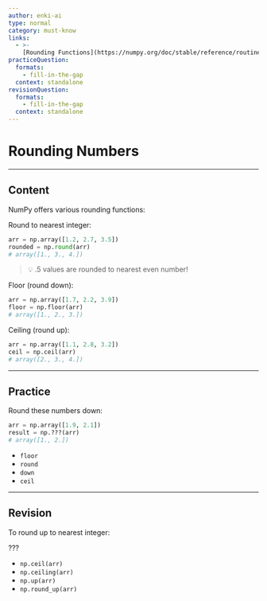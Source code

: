 ```yaml
---
author: enki-ai
type: normal
category: must-know
links:
  - >-
    [Rounding Functions](https://numpy.org/doc/stable/reference/routines.math.html#rounding){website}
practiceQuestion:
  formats:
    - fill-in-the-gap
  context: standalone
revisionQuestion:
  formats:
    - fill-in-the-gap
  context: standalone
---
```


# Rounding Numbers

---

## Content

NumPy offers various rounding functions:

Round to nearest integer:

```python
arr = np.array([1.2, 2.7, 3.5])
rounded = np.round(arr)
# array([1., 3., 4.])
```

> 💡 .5 values are rounded to nearest even number!

Floor (round down):

```python
arr = np.array([1.7, 2.2, 3.9])
floor = np.floor(arr)
# array([1., 2., 3.])
```

Ceiling (round up):

```python
arr = np.array([1.1, 2.8, 3.2])
ceil = np.ceil(arr)
# array([2., 3., 4.])
```

---

## Practice

Round these numbers down:

```python
arr = np.array([1.9, 2.1])
result = np.???(arr)
# array([1., 2.])
```

- `floor`
- `round`
- `down`
- `ceil`

---

## Revision

To round up to nearest integer:

???

- `np.ceil(arr)`
- `np.ceiling(arr)`
- `np.up(arr)`
- `np.round_up(arr)`
